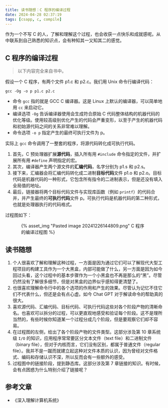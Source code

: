 ```yaml
---
title: 读书随想：C 程序的编译过程
date: 2024-04-28 02:37:19
tags: [csapp, c, compile]
---
```


作为一个不写 C 的人，了解和理解这个过程，也会收获一点快乐和成就感呢。从中联系到自己熟悉的知识点，会有种知其一又知其二的感觉。

<!-- more -->

## C 程序的编译过程

> 以下内容完全来自书中。

假设一个 C 程序，有两个文件 p1.c 和 p2.c。我们用 Unix 命令行编译代码：

```shell
gcc -Og -o p p1.c p2.c
```

- 命令 `gcc` 指的就是 GCC C 编译器。这是 Linux 上默认的编译器，可以简单地用 `cc` 来启动它。
- 编译选项 `-Og` 告诉编译器使用会生成符合原始 C 代码整体结构的机器代码的优化等级。使用较高级别优化产生的代码会严重变形，以至于产生的机器代码和初始源代码之间的关系非常难以理解。
- 命令选项 `-o p` 指定产生的最终可执行文件为 p。

实际上 `gcc` 命令调用了一整套的程序，将源代码转化成可执行代码。

1. 首先，C 预处理器扩展**源代码**，插入所有用 `#include` 命令指定的文件，并扩展所有用 `#define` 声明指定的宏。
2. 其次，编译器产生两个源文件的**汇编代码**，名字分别为 p1.s 和 p2.s。
3. 接下来，汇编器会将汇编代码转化成二进制**目标代码**文件 p1.o 和 p2.o。目标代码是机器代码的一种形式，它包含所有指令的二进制表示，但是还没有填入全局值的地址。
4. 最后，链接器将两个目标代码文件与实现库函数（例如 `printf`）的代码合并，并产生最终的**可执行代码**文件 p。可执行代码是机器代码的第二种形式，也就是处理器执行的代码格式。

过程图如下：

<div style="width:80%;margin:auto">{% asset_img "Pasted image 20241226144809.png" C 程序的编译过程图 %}</div>

## 读书随想

1. 个人很喜欢了解和理解这种过程，一方面是因为通过它们可以了解现代大型工程项目的构建工具作为一个大黑盒，内部可能做了什么，另一方面是因为如今回过头看，这个过程中的基本步骤作为一个小黑盒也不再是那么的“黑”。尽管仍然没有了解很多细节，但是对黑盒的边界似乎感知得更清楚了。
2. 也很喜欢理解命令行中的各个选项的作用和产生的效果。尽管认为记忆不住它们不代表什么，但还是会有点心虚。如今 Chat GPT 对于解读命令的帮助真的很大。
3. 喜欢源代码、汇编代码、目标代码、可执行代码这些对各个阶段产物的清晰命名。也喜欢可以拆分的过程，可以更直观地感受和验证每个阶段。这不是理所当然的，有些时候你知道某一个过程分成几个阶段，但是要观察它们却不容易。
4. 在过程图的左侧，给出了各个阶段产物的文件类型。这部分涉及第 10 章系统级 `I/O` 的知识，应用程序常常要区分文本文件（text file）和二进制文件（binary file），但对于内核而言，它们没有区别，都属于普通文件（regular file）。我并不是一蹴而就建立起这种对文件本质的认识，因为曾经对文件格式、编码和存储认识不深，所以反而会有一些额外的感受。
5. 过程图中的链接阶段，提到静态库。这部分涉及第 7 章链接的知识。有时候，会有点困惑为什么特别介绍了链接呢？

## 参考文章

- 《深入理解计算机系统》